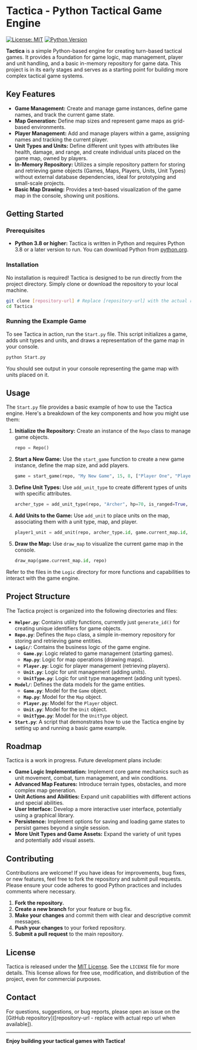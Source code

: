# Tactica - Python Tactical Game Engine

[![License: MIT](https://img.shields.io/badge/License-MIT-yellow.svg)](https://opensource.org/licenses/MIT)
[![Python Version](https://img.shields.io/badge/python-3.8+-blue.svg)](https://www.python.org/downloads/)

**Tactica** is a simple Python-based engine for creating turn-based tactical games. It provides a foundation for game logic, map management, player and unit handling, and a basic in-memory repository for game data. This project is in its early stages and serves as a starting point for building more complex tactical game systems.

## Key Features

*   **Game Management:** Create and manage game instances, define game names, and track the current game state.
*   **Map Generation:**  Define map sizes and represent game maps as grid-based environments.
*   **Player Management:**  Add and manage players within a game, assigning names and tracking the current player.
*   **Unit Types and Units:** Define different unit types with attributes like health, damage, and range, and create individual units placed on the game map, owned by players.
*   **In-Memory Repository:** Utilizes a simple repository pattern for storing and retrieving game objects (Games, Maps, Players, Units, Unit Types) without external database dependencies, ideal for prototyping and small-scale projects.
*   **Basic Map Drawing:**  Provides a text-based visualization of the game map in the console, showing unit positions.

## Getting Started

### Prerequisites

*   **Python 3.8 or higher:**  Tactica is written in Python and requires Python 3.8 or a later version to run. You can download Python from [python.org](https://www.python.org/downloads/).

### Installation

No installation is required! Tactica is designed to be run directly from the project directory. Simply clone or download the repository to your local machine.

```bash
git clone [repository-url] # Replace [repository-url] with the actual repository URL
cd Tactica
```

### Running the Example Game

To see Tactica in action, run the `Start.py` file. This script initializes a game, adds unit types and units, and draws a representation of the game map in your console.

```bash
python Start.py
```

You should see output in your console representing the game map with units placed on it.

## Usage

The `Start.py` file provides a basic example of how to use the Tactica engine. Here's a breakdown of the key components and how you might use them:

1.  **Initialize the Repository:** Create an instance of the `Repo` class to manage game objects.
    ```python
    repo = Repo()
    ```

2.  **Start a New Game:** Use the `start_game` function to create a new game instance, define the map size, and add players.
    ```python
    game = start_game(repo, "My New Game", 15, 8, ["Player One", "Player Two"])
    ```

3.  **Define Unit Types:**  Use `add_unit_type` to create different types of units with specific attributes.
    ```python
    archer_type = add_unit_type(repo, "Archer", hp=70, is_ranged=True, damage=15)
    ```

4.  **Add Units to the Game:** Use `add_unit` to place units on the map, associating them with a unit type, map, and player.
    ```python
    player1_unit = add_unit(repo, archer_type.id, game.current_map.id, game.current_player.id, x=3, y=4)
    ```

5.  **Draw the Map:**  Use `draw_map` to visualize the current game map in the console.
    ```python
    draw_map(game.current_map.id, repo)
    ```

Refer to the files in the `Logic` directory for more functions and capabilities to interact with the game engine.

## Project Structure

The Tactica project is organized into the following directories and files:

*   **`Helper.py`**: Contains utility functions, currently just `generate_id()` for creating unique identifiers for game objects.
*   **`Repo.py`**: Defines the `Repo` class, a simple in-memory repository for storing and retrieving game entities.
*   **`Logic/`**: Contains the business logic of the game engine.
    *   **`Game.py`**: Logic related to game management (starting games).
    *   **`Map.py`**: Logic for map operations (drawing maps).
    *   **`Player.py`**: Logic for player management (retrieving players).
    *   **`Unit.py`**: Logic for unit management (adding units).
    *   **`UnitType.py`**: Logic for unit type management (adding unit types).
*   **`Model/`**: Defines the data models for the game entities.
    *   **`Game.py`**: Model for the `Game` object.
    *   **`Map.py`**: Model for the `Map` object.
    *   **`Player.py`**: Model for the `Player` object.
    *   **`Unit.py`**: Model for the `Unit` object.
    *   **`UnitType.py`**: Model for the `UnitType` object.
*   **`Start.py`**: A script that demonstrates how to use the Tactica engine by setting up and running a basic game example.

## Roadmap

Tactica is a work in progress. Future development plans include:

*   **Game Logic Implementation:** Implement core game mechanics such as unit movement, combat, turn management, and win conditions.
*   **Advanced Map Features:**  Introduce terrain types, obstacles, and more complex map generation.
*   **Unit Actions and Abilities:** Expand unit capabilities with different actions and special abilities.
*   **User Interface:** Develop a more interactive user interface, potentially using a graphical library.
*   **Persistence:** Implement options for saving and loading game states to persist games beyond a single session.
*   **More Unit Types and Game Assets:** Expand the variety of unit types and potentially add visual assets.

## Contributing

Contributions are welcome! If you have ideas for improvements, bug fixes, or new features, feel free to fork the repository and submit pull requests. Please ensure your code adheres to good Python practices and includes comments where necessary.

1.  **Fork the repository.**
2.  **Create a new branch** for your feature or bug fix.
3.  **Make your changes** and commit them with clear and descriptive commit messages.
4.  **Push your changes** to your forked repository.
5.  **Submit a pull request** to the main repository.

## License

Tactica is released under the [MIT License](LICENSE). See the `LICENSE` file for more details. This license allows for free use, modification, and distribution of the project, even for commercial purposes.

## Contact

For questions, suggestions, or bug reports, please open an issue on the [GitHub repository]([repository-url - replace with actual repo url when available]).

---

**Enjoy building your tactical games with Tactica!**
